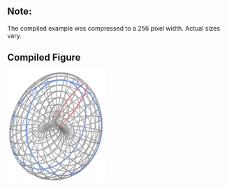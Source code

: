 Note:
-----

The compiled example was compressed to a 256
pixel width. Actual sizes vary.

Compiled Figure
---------------
![Example](Real_Proj_Plane_Cross_Cap_Wireframe.png)
